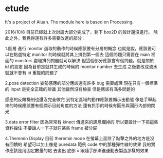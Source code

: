 # etude
It's a project of Aluan.
The module here is based on Processing.

2016/10/8
目前已經就上次討論大部分完成了，剩下 box2D 的設計還沒進行。
除此之外，我覺得還有許多需要改進的部分：

1.圖層
進行 monitor 選取的動作的時候應該要有分層的概念
也就是說，應該要可以在點選特定 monitor 的時候就將其上排到第一個去
這個問題只需要在 main 裡面的 monitors 處理排列問題就可以解決
但這個部分應該會有個問題，就是關於 id 的設定
因為目前是就其生成的時候的 monitor number 去生成
之後要改成流水號就不會有 id 重複的問題了

2.pose detection
姿勢感應的部分應該還有許多 bug 需要處理
現在只有一個標準的 input 是完全正確的辨識
其他雖然沒有檢查 但是應該有滿多問題的

感應的反饋機制也還沒完全做完
到特定區域的動作應該要顯示出動態
像是手舉起來的時候應該要有個顯示目前角度的方法
還有抓手的時候有圓形與圓形內部的閃光

3.data error filter
因為常常有 kinect 傳進來的訊息爛掉的
所以要設計一下把這些資料擋住
不要讓人一下子就在某些 frame 被分屍

4.Theremin Display
目前 theremin mode 在螢幕上面除了點擊之外的地方是沒有回饋的
希望可以加上像是 puredata 範例 code 中的那種彈性線的效果
我的實作應該是用固定數量的點 去畫出 底部 x 跟隨手部漸進運動去製造那樣的效果


